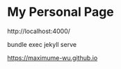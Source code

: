 # My Personal Page

http://localhost:4000/ 

bundle exec jekyll serve 

https://maximume-wu.github.io